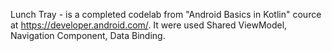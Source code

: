 Lunch Tray - is a completed codelab from "Android Basics in Kotlin" cource at https://developer.android.com/.
It were used Shared ViewModel, Navigation Component, Data Binding.
